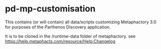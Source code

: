 # pd-mp-customisation

This contains (or will contain) all data/scripts customizing Metaphactory 3.0 for purposes of the Parthenos Discovery application.

It is to be cloned in the /runtime-data folder of metaphactory. see https://help.metaphacts.com/resource/Help:Changelog

